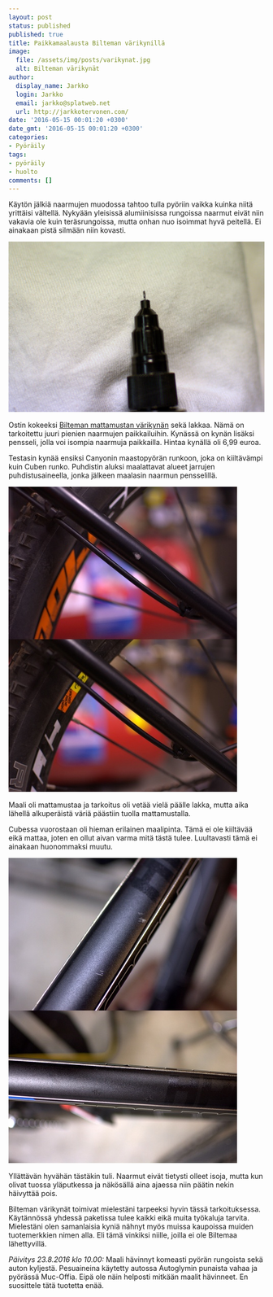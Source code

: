 ```yaml
---
layout: post
status: published
published: true
title: Paikkamaalausta Bilteman värikynillä
image:
  file: /assets/img/posts/varikynat.jpg
  alt: Bilteman värikynät
author:
  display_name: Jarkko
  login: Jarkko
  email: jarkko@splatweb.net
  url: http://jarkkotervonen.com/
date: '2016-05-15 00:01:20 +0300'
date_gmt: '2016-05-15 00:01:20 +0300'
categories:
- Pyöräily
tags:
- pyöräily
- huolto
comments: []
---
```

Käytön jälkiä naarmujen muodossa tahtoo tulla pyöriin vaikka kuinka niitä yrittäisi vältellä. Nykyään yleisissä alumiinisissa rungoissa naarmut eivät niin vakavia ole kuin teräsrungoissa, mutta onhan nuo isoimmat hyvä peitellä. Ei ainakaan pistä silmään niin kovasti.

<img src="/assets/img/posts/varikynan-karki.jpg" alt="Värikynän kärki" />

Ostin kokeeksi [Bilteman mattamustan värikynän](http://www.biltema.fi/fi/Autonhoito/Maalit-ja-lakat/Varikyna/) sekä lakkaa. Nämä on tarkoitettu juuri pienien naarmujen paikkailuihin. Kynässä on kynän lisäksi pensseli, jolla voi isompia naarmuja paikkailla. Hintaa kynällä oli 6,99 euroa.

Testasin kynää ensiksi Canyonin maastopyörän runkoon, joka on kiiltävämpi kuin Cuben runko. Puhdistin aluksi maalattavat alueet jarrujen puhdistusaineella, jonka jälkeen maalasin naarmun pensselillä.

<img src="/assets/img/posts/canyon-ennen-jalkeen.jpg" alt="Canyon ennen ja jälkeen" />

Maali oli mattamustaa ja tarkoitus oli vetää vielä päälle lakka, mutta aika lähellä alkuperäistä väriä päästiin tuolla mattamustalla.

Cubessa vuorostaan oli hieman erilainen maalipinta. Tämä ei ole kiiltävää eikä mattaa, joten en ollut aivan varma mitä tästä tulee. Luultavasti tämä ei ainakaan huonommaksi muutu.

<img src="/assets/img/posts/cube-ennen-jalkeen.jpg" alt="Cube ennen ja jälkeen" />

Yllättävän hyvähän tästäkin tuli. Naarmut eivät tietysti olleet isoja, mutta kun olivat tuossa yläputkessa ja näkösällä aina ajaessa niin päätin nekin häivyttää pois.

Bilteman värikynät toimivat mielestäni tarpeeksi hyvin tässä tarkoituksessa. Käytännössä yhdessä paketissa tulee kaikki eikä muita työkaluja tarvita. Mielestäni olen samanlaisia kyniä nähnyt myös muissa kaupoissa muiden tuotemerkkien nimen alla. Eli tämä vinkiksi niille, joilla ei ole Biltemaa lähettyvillä.

*Päivitys 23.8.2016 klo 10.00:* Maali hävinnyt komeasti pyörän rungoista sekä auton kyljestä. Pesuaineina käytetty autossa Autoglymin punaista vahaa ja pyörässä Muc-Offia. Eipä ole näin helposti mitkään maalit hävinneet. En suosittele tätä tuotetta enää.
